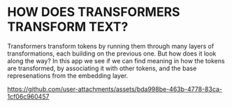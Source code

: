 # HOW DOES TRANSFORMERS TRANSFORM TEXT?
Transformers transform tokens by running them through many layers of transformations, each building on the previous one. But how does it look along the way? In this app we see if we can find meaning in how the tokens are transformed, by associating it with other tokens, and the base represenations from the embedding layer.

https://github.com/user-attachments/assets/bda998be-463b-4778-83ca-1cf06c960457

  
